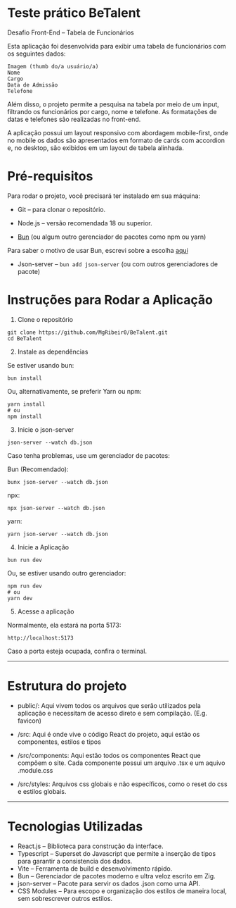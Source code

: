 
# Teste prático BeTalent

Desafio Front-End – Tabela de Funcionários

Esta aplicação foi desenvolvida para exibir uma tabela de funcionários com os seguintes dados:

    Imagem (thumb do/a usuário/a)
    Nome
    Cargo
    Data de Admissão
    Telefone

Além disso, o projeto permite a pesquisa na tabela por meio de um input, filtrando os funcionários por cargo, nome e telefone. As formatações de datas e telefones são realizadas no front-end.

A aplicação possui um layout responsivo com abordagem mobile-first, onde no mobile os dados são apresentados em formato de cards com accordion e, no desktop, são exibidos em um layout de tabela alinhada.

# Pré-requisitos

Para rodar o projeto, você precisará ter instalado em sua máquina:

- Git – para clonar o repositório.

- Node.js – versão recomendada 18 ou superior.

- [Bun](https://bun.sh/) (ou algum outro gerenciador de pacotes como npm ou yarn)

Para saber o motivo de usar Bun, escrevi sobre a escolha [aqui](./BUN.md)

- Json-server – `bun add json-server` (ou com outros gerenciadores de pacote)
# Instruções para Rodar a Aplicação

1. Clone o repositório

```
git clone https://github.com/MgRibeir0/BeTalent.git
cd BeTalent
```

2. Instale as dependências

Se estiver usando bun:

`bun install`

Ou, alternativamente, se preferir Yarn ou npm:

```
yarn install
# ou
npm install
```

3. Inicie o json-server

`json-server --watch db.json`

Caso tenha problemas, use um gerenciador de pacotes:

Bun (Recomendado):

`bunx json-server --watch db.json`

npx:

`npx json-server --watch db.json`

yarn:

`yarn json-server --watch db.json`

4. Inicie a Aplicação

`bun run dev`

Ou, se estiver usando outro gerenciador:

```
npm run dev
# ou
yarn dev
```

5. Acesse a aplicação

Normalmente, ela estará na porta 5173:

`http://localhost:5173`

Caso a porta esteja ocupada, confira o terminal.


---

# Estrutura do projeto

- public/: Aqui vivem todos os arquivos que serão utilizados pela aplicação e necessitam de acesso direto e sem compilação. (E.g. favicon)

- /src: Aqui é onde vive o código React do projeto, aqui estão os componentes, estilos e tipos

- /src/components: Aqui estão todos os componentes React que compõem o site. Cada componente possui um arquivo .tsx e um aquivo .module.css

- /src/styles: Arquivos css globais e não específicos, como o reset do css e estilos globais.

---

# Tecnologias Utilizadas

- React.js – Biblioteca para construção da interface.
- Typescript – Superset do Javascript que permite a inserção de tipos para garantir a consistencia dos dados.
- Vite – Ferramenta de build e desenvolvimento rápido.
- Bun – Gerenciador de pacotes moderno e ultra veloz escrito em Zig.
- json-server – Pacote para servir os dados .json como uma API.
- CSS Modules – Para escopo e organização dos estilos de maneira local, sem sobrescrever outros estilos.
